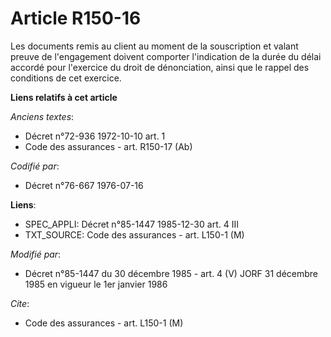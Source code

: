 # Article R150-16

Les documents remis au client au moment de la souscription et valant preuve de l'engagement doivent comporter l'indication de
la durée du délai accordé pour l'exercice du droit de dénonciation, ainsi que le rappel des conditions de cet exercice.

**Liens relatifs à cet article**

_Anciens textes_:

  - Décret n°72-936 1972-10-10 art. 1
  - Code des assurances - art. R150-17 (Ab)

_Codifié par_:

  - Décret n°76-667 1976-07-16

**Liens**:

  - SPEC_APPLI: Décret n°85-1447 1985-12-30 art. 4 III
  - TXT_SOURCE: Code des assurances - art. L150-1 (M)

_Modifié par_:

  - Décret n°85-1447 du 30 décembre 1985 - art. 4 (V) JORF 31 décembre 1985 en vigueur le 1er janvier 1986

_Cite_:

  - Code des assurances - art. L150-1 (M)
